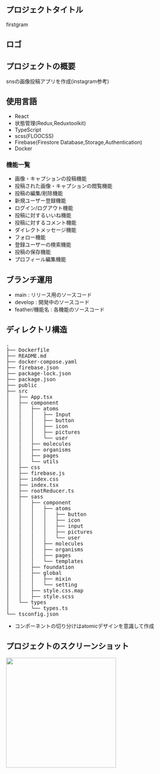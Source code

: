 ## プロジェクトタイトル
firstgram

## ロゴ

## プロジェクトの概要
snsの画像投稿アプリを作成(instagram参考)

## 使用言語
- React
- 状態管理(Redux,Reduxtoolkit)
- TypeScript
- scss(FLOOCSS)
- Firebase(Firestore Database,Storage,Authentication)
- Docker

### 機能一覧
- 画像・キャプションの投稿機能
- 投稿された画像・キャプションの閲覧機能
- 投稿の編集/削除機能
- 新規ユーザー登録機能
- ログイン/ログアウト機能
- 投稿に対するいいね機能
- 投稿に対するコメント機能
- ダイレクトメッセージ機能
- フォロー機能
- 登録ユーザーの検索機能
- 投稿の保存機能
- プロフィール編集機能

## ブランチ運用
- main          : リリース用のソースコード
- develop       : 開発中のソースコード
- feather/機能名 : 各機能のソースコード

## ディレクトリ構造
<pre>
.
├── Dockerfile
├── README.md
├── docker-compose.yaml
├── firebase.json
├── package-lock.json
├── package.json
├── public
├── src
│   ├── App.tsx
│   ├── component
│   │   ├── atoms
│   │   │   ├── Input
│   │   │   ├── button
│   │   │   ├── icon
│   │   │   ├── pictures
│   │   │   └── user
│   │   ├── molecules
│   │   ├── organisms
│   │   ├── pages
│   │   └── utils
│   ├── css
│   ├── firebase.js
│   ├── index.css
│   ├── index.tsx
│   ├── rootReducer.ts
│   ├── sass
│   │   ├── component
│   │   │   ├── atoms
│   │   │   │   ├── button
│   │   │   │   ├── icon
│   │   │   │   ├── input
│   │   │   │   ├── pictures
│   │   │   │   └── user
│   │   │   ├── molecules
│   │   │   ├── organisms
│   │   │   ├── pages
│   │   │   └── templates
│   │   ├── foundation
│   │   ├── global
│   │   │   ├── mixin
│   │   │   └── setting
│   │   ├── style.css.map
│   │   ├── style.scss
│   └── types
│       └── types.ts
└── tsconfig.json
</pre>

- コンポーネントの切り分けはatomicデザインを意識して作成

## プロジェクトのスクリーンショット
<img src="./public/login-p.jpg" width="300px">

